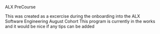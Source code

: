 ALX PreCourse

This was created as a excercise during the onboarding into the ALX Software Engineering August Cohort
This program is currently in the works and it would be nice if any tips can be added
